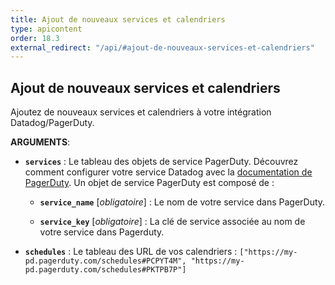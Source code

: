 ```yaml
---
title: Ajout de nouveaux services et calendriers
type: apicontent
order: 18.3
external_redirect: "/api/#ajout-de-nouveaux-services-et-calendriers"
---
```


## Ajout de nouveaux services et calendriers

Ajoutez de nouveaux services et calendriers à votre intégration Datadog/PagerDuty.

**ARGUMENTS**:

* **`services`** :
    Le tableau des objets de service PagerDuty. Découvrez  comment configurer votre service Datadog avec la [documentation de PagerDuty][1]. Un objet de service PagerDuty est composé de :

    * **`service_name`** [*obligatoire*] :
        Le nom de votre service dans PagerDuty.

    * **`service_key`** [*obligatoire*] :
        La clé de service associée au nom de votre service dans Pagerduty.

* **`schedules`** :
    Le tableau des URL de vos calendriers :
     `["https://my-pd.pagerduty.com/schedules#PCPYT4M", "https://my-pd.pagerduty.com/schedules#PKTPB7P"]`

[1]: https://www.pagerduty.com/docs/guides/datadog-integration-guide
